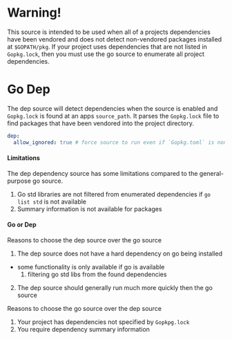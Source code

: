 # Warning!
This source is intended to be used when all of a projects dependencies have been vendored and does not detect non-vendored packages installed at `$GOPATH/pkg`.  If your project uses dependencies that are not listed in `Gopkg.lock`, then you must use the go source to enumerate all project dependencies.

# Go Dep

The dep source will detect dependencies when the source is enabled and `Gopkg.lock` is found at an apps `source_path`.  It
parses the `Gopkg.lock` file to find packages that have been vendored into the project directory.

```yml
dep:
  allow_ignored: true # force source to run even if `Gopkg.toml` is non-empty
```

#### Limitations

The dep dependency source has some limitations compared to the general-purpose go source.
1. Go std libraries are not filtered from enumerated dependencies if `go list std` is not available
2. Summary information is not available for packages

#### Go or Dep

Reasons to choose the dep source over the go source
1. The dep source does not have a hard dependency on go being installed
  - some functionality is only available if go is available
    1. filtering go std libs from the found dependencies
2. The dep source should generally run much more quickly then the go source

Reasons to choose the go source over the dep source
1. Your project has dependencies not specified by `Gopkpg.lock`
2. You require dependency summary information

